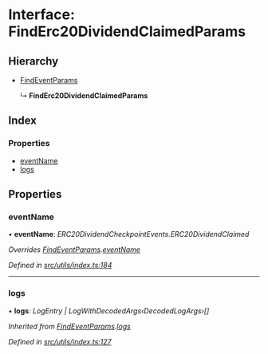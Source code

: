 # Interface: FindErc20DividendClaimedParams

## Hierarchy

* [FindEventParams](_utils_index_.findeventparams.md)

  ↳ **FindErc20DividendClaimedParams**

## Index

### Properties

* [eventName](_utils_index_.finderc20dividendclaimedparams.md#eventname)
* [logs](_utils_index_.finderc20dividendclaimedparams.md#logs)

## Properties

###  eventName

• **eventName**: *ERC20DividendCheckpointEvents.ERC20DividendClaimed*

*Overrides [FindEventParams](_utils_index_.findeventparams.md).[eventName](_utils_index_.findeventparams.md#eventname)*

*Defined in [src/utils/index.ts:184](https://github.com/PolymathNetwork/polymath-sdk/blob/454d285/src/utils/index.ts#L184)*

___

###  logs

• **logs**: *LogEntry | LogWithDecodedArgs‹DecodedLogArgs›[]*

*Inherited from [FindEventParams](_utils_index_.findeventparams.md).[logs](_utils_index_.findeventparams.md#logs)*

*Defined in [src/utils/index.ts:127](https://github.com/PolymathNetwork/polymath-sdk/blob/454d285/src/utils/index.ts#L127)*

